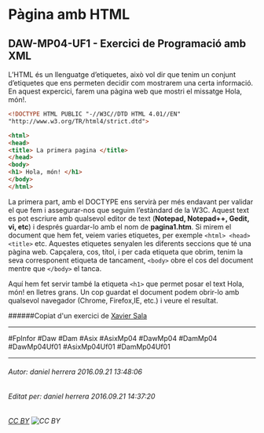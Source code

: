 # Pàgina amb HTML
## DAW-MP04-UF1 - Exercici de Programació amb XML
L’HTML és un llenguatge d’etiquetes, això vol dir que tenim un conjunt d’etiquetes que ens permeten decidir com mostrarem una certa informació. En aquest expercici, farem una pàgina web que mostri el  missatge Hola, món!.


```html
<!DOCTYPE HTML PUBLIC "-//W3C//DTD HTML 4.01//EN"
"http://www.w3.org/TR/html4/strict.dtd">

<html>
<head>
<title> La primera pagina </title>
</head>
<body>
<h1> Hola, món! </h1>
</body>
</html>
```

La primera part, amb el DOCTYPE ens servirà per més endavant per validar el que fem i assegurar-nos que seguim l’estàndard de la W3C.
Aquest text es pot escriure amb qualsevol editor de text (**Notepad, Notepad++, Gedit, vi, etc**) i després guardar-lo amb el nom de **pagina1.htm**. Si mirem el document que hem fet, veiem varies etiquetes, per exemple `<html> <head> <title>` etc. Aquestes etiquetes senyalen les diferents seccions que té una pàgina web. Capçalera, cos, títol, i per cada etiqueta que obrim, tenim la seva corresponent etiqueta de tancament, `<body>` obre el cos del document mentre que `</body>` el tanca.

Aquí hem fet servir també la etiqueta `<h1>` que permet posar el text Hola, món! en lletres grans. 
Un cop guardat el document podem obrir-lo amb qualsevol navegador (Chrome, Firefox,IE, etc.) i veure el resultat.

######Copiat d'un exercici de [Xavier Sala](https://uf.ctrl-alt-d.net/usuaris/mostra/22/)

---

#FpInfor #Daw #Dam #Asix #AsixMp04 #DawMp04 #DamMp04 #DawMp04Uf01 #AsixMp04Uf01 #DamMp04Uf01

---

###### Autor: daniel herrera 2016.09.21 13:48:06
###### Editat per: daniel herrera 2016.09.21 14:37:20
###### [CC BY](https://creativecommons.org/licenses/by/4.0/) ![CC BY](https://licensebuttons.net/l/by/3.0/80x15.png)
